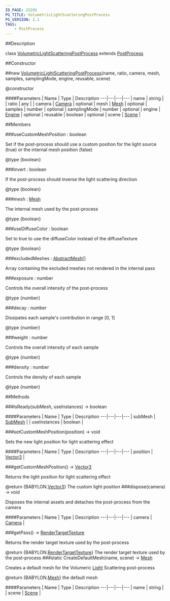 ```yaml
---
ID_PAGE: 25291
PG_TITLE: VolumetricLightScatteringPostProcess
PG_VERSION: 2.1
TAGS:
    - PostProcess
---
```

##Description

class [VolumetricLightScatteringPostProcess](/classes/2.2/VolumetricLightScatteringPostProcess) extends [PostProcess](/classes/2.2/PostProcess)



##Constructor

##new [VolumetricLightScatteringPostProcess](/classes/2.2/VolumetricLightScatteringPostProcess)(name, ratio, camera, mesh, samples, samplingMode, engine, reusable, scene)

@constructor

####Parameters
 | Name | Type | Description
---|---|---|---
 | name | string | 
 | ratio | any | 
 | camera | [Camera](/classes/2.2/Camera) | 
optional | mesh | [Mesh](/classes/2.2/Mesh) | 
optional | samples | number | 
optional | samplingMode | number | 
optional | engine | [Engine](/classes/2.2/Engine) | 
optional | reusable | boolean | 
optional | scene | [Scene](/classes/2.2/Scene) | 

##Members

###useCustomMeshPosition : boolean

Set if the post-process should use a custom position for the light source (true) or the internal mesh position (false)

@type {boolean}

###invert : boolean

If the post-process should inverse the light scattering direction

@type {boolean}

###mesh : [Mesh](/classes/2.2/Mesh)

The internal mesh used by the post-process

@type {boolean}

###useDiffuseColor : boolean

Set to true to use the diffuseColor instead of the diffuseTexture

@type {boolean}

###excludedMeshes : [AbstractMesh](/classes/2.2/AbstractMesh)[]

Array containing the excluded meshes not rendered in the internal pass

###exposure : number

Controls the overall intensity of the post-process

@type {number}

###decay : number

Dissipates each sample's contribution in range [0, 1]

@type {number}

###weight : number

Controls the overall intensity of each sample

@type {number}

###density : number

Controls the density of each sample

@type {number}

##Methods

###isReady(subMesh, useInstances) &rarr; boolean



####Parameters
 | Name | Type | Description
---|---|---|---
 | subMesh | [SubMesh](/classes/2.2/SubMesh) | 
 | useInstances | boolean | 

###setCustomMeshPosition(position) &rarr; void

Sets the new light position for light scattering effect

####Parameters
 | Name | Type | Description
---|---|---|---
 | position | [Vector3](/classes/2.2/Vector3) | 

###getCustomMeshPosition() &rarr; [Vector3](/classes/2.2/Vector3)

Returns the light position for light scattering effect

@return {BABYLON.[Vector3](/classes/2.2/Vector3)} The custom light position
###dispose(camera) &rarr; void

Disposes the internal assets and detaches the post-process from the camera

####Parameters
 | Name | Type | Description
---|---|---|---
 | camera | [Camera](/classes/2.2/Camera) | 

###getPass() &rarr; [RenderTargetTexture](/classes/2.2/RenderTargetTexture)

Returns the render target texture used by the post-process

@return {BABYLON.[RenderTargetTexture](/classes/2.2/RenderTargetTexture)} The render target texture used by the post-process
###static CreateDefaultMesh(name, scene) &rarr; [Mesh](/classes/2.2/Mesh)

Creates a default mesh for the Volumeric [Light](/classes/2.2/Light) Scattering post-process

@return {BABYLON.[Mesh](/classes/2.2/Mesh)} the default mesh

####Parameters
 | Name | Type | Description
---|---|---|---
 | name | string | 
 | scene | [Scene](/classes/2.2/Scene) | 

